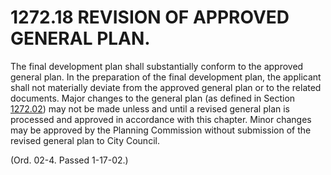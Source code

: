1272.18 REVISION OF APPROVED GENERAL PLAN.
==========================================

The final development plan shall substantially conform to the approved
general plan. In the preparation of the final development plan, the
applicant shall not materially deviate from the approved general plan or
to the related documents. Major changes to the general plan (as defined
in Section [1272.02](533c47b3.html)) may not be made unless and until a
revised general plan is processed and approved in accordance with this
chapter. Minor changes may be approved by the Planning Commission
without submission of the revised general plan to City Council.

(Ord. 02-4. Passed 1-17-02.)
